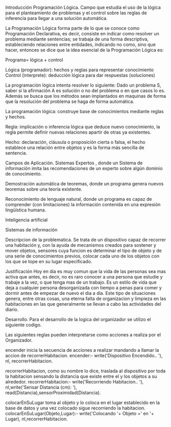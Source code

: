 Introducción
Programación Lógica.
Campo que estudia el uso de la lógica para el planteamiento de problemas y el control sobre las reglas de inferencia 
para llegar a una solución automática.

La Programación Lógica forma parte de lo que se conoce como Programación Declarativa, es decir, consiste en indicar 
como resolver un problema mediante sentencias; se trabaja de una forma descriptiva, estableciendo relaciones entre entidades, 
indicando no como, sino que hacer, entonces se dice que la idea esencial de la Programación Lógica es:

Programa= lógica + control

Lógica (programador): hechos y reglas para representar conocimiento
Control (interprete): deducción lógica para dar respuestas (soluciones)

La programación lógica intenta resolver lo siguiente:
Dado un problema S, saber si la afirmación A es solución o no del problema o en que casos lo es. 
Además se busca que los métodos sean implantados en maquinas de forma que la resolución del problema se haga de forma automática.

La programación lógica: construye base de conocimientos mediante reglas y hechos.

Regla: implicación o inferencia lógica que deduce nuevo conocimiento, la regla permite definir nuevas relaciones apartir de otras ya existentes.

Hecho: declaración, cláusula o proposición cierta o falsa, el hecho establece una relación entre objetos y es la forma más sencilla de sentencia.

Campos de Aplicación.
Sistemas Expertos , donde un Sistema de información imita las recomendaciones de un experto sobre algún dominio de conocimiento.

Demostración automática de teoremas, donde un programa genera nuevos teoremas sobre una teoría existente.

Reconocimiento de lenguaje natural, donde un programa es capaz de comprender (con limitaciones) la información contenida 
en una expresión lingüística humana.

Inteligencia artificial


Sistemas de información

Descripcion de la problematica.
Se trata de un dispositivo capaz de recorrer una habitación y, con la ayuda de mecanismos creados para sostener y mover objetos, sensores cuya funcion es determinar el tipo de objeto y de una serie de conocimientos previos, colocar cada uno de los objetos con los que se tope en su lugar especificado.


Justificación
Hoy en dia es muy comun que la vida de las personas sea mas activa que antes, es decir, no es raro conocer a una persona que estudie y trabaje a la vez, o que tenga mas de un trabajo. Es un estilo de vida que deja a cualquier persona desorganizada con tiempo a penas para comer y dormir antes de empezar de nuevo el dia a dia. Este tipo de situaciones genera, entre otras cosas, una eterna falta de organizacion y limpieza en las habitaciones en las que generalmente se llevan a cabo las actividades del diario. 

Desarrollo.
Para el desarrollo de la logica del organizador se utilizo el siguiente codigo.

Las siguientes reglas pueden interpretarse como acciones a realiza por el Organizador.

encender inicia la secuencia de acciones a realizar mandando a llamar la accion de recorrerHabitacion. 
encender:- write('Dispositivo Encendido.. '), nl, recorrerHabitacion.

recorrerHabitacion, como su nombre lo dice, traslada al dispositivo por toda la habitacion sensando la distancia que existe entre el y los objetos a su alrededor.
recorrerHabitacion:- write('Recorriendo Habitacion.. '),
		     nl,write('Sensar Distancia (cm): '),
		     read(Distancia),sensorProximidad(Distancia).

colocarEnSuLugar toma al objeto y lo coloca en el lugar establecido en la base de datos y una vez colocado sigue recorriendo la habitacion.
colocarEnSuLugar(Objeto,Lugar):- write('Colocando  '+ Objeto +' en  '+ Lugar),
	                         nl,recorrerHabitacion.
